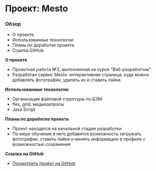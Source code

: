 # Проект: Mesto

### Обзор

* О проекте
* Использованные технологии
* Планы по доработке проекта
* Ссылка GitHub

**О проекте**

* Проектная работа №3, выполненная на курсе "Вэб-разработчик"
* Разработан сервис Mesto: интерактивная страница, куда можно добавлять фотографии, удалять их и ставить лайки.

**Использованные технологии**

* Организация файловой структуры по БЭМ
* flex, grid, медиазапросы
* Java Script

**Планы по доработке проекта**
* Проект находится на начальной стадии разработки
* По мере обучения в него добавится возможность загружать фотографии, ставить лайки и менять информацию в профиле с возможностью сохранения

**Ссылка на GitHub**

* [Посмотреть проект на GitHub](https://aleksandravalts.github.io/mesto/)
